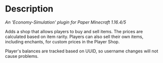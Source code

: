 # Description
_An 'Economy-Simulation' plugin for Paper Minecraft 1.16.4/5_

Adds a shop that allows players to buy and sell items. The prices are calculated based on item rarity.
Players can also sell their own items, including enchants, for custom prices in the Player Shop.

Player's balances are tracked based on UUID, so username changes will not cause problems.
